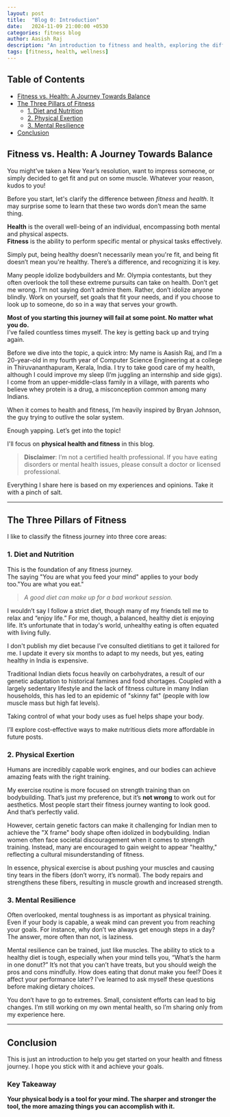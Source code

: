 ```yaml
---
layout: post
title:  "Blog 0: Introduction"
date:   2024-11-09 21:00:00 +0530
categories: fitness blog
author: Aasish Raj
description: "An introduction to fitness and health, exploring the differences and the three main pillars of fitness."
tags: [fitness, health, wellness]
---
```


## Table of Contents
- [Fitness vs. Health: A Journey Towards Balance](#fitness-vs-health-a-journey-towards-balance)
- [The Three Pillars of Fitness](#the-three-pillars-of-fitness)
  - [1. Diet and Nutrition](#1-diet-and-nutrition)
  - [2. Physical Exertion](#2-physical-exertion)
  - [3. Mental Resilience](#3-mental-resilience)
- [Conclusion](#conclusion)

## Fitness vs. Health: A Journey Towards Balance

You might’ve taken a New Year’s resolution, want to impress someone, or simply decided to get fit and put on some muscle. Whatever your reason, kudos to you!

Before you start, let's clarify the difference between *fitness* and *health*. It may surprise some to learn that these two words don’t mean the same thing.

**Health** is the overall well-being of an individual, encompassing both mental and physical aspects.  
**Fitness** is the ability to perform specific mental or physical tasks effectively.

Simply put, being healthy doesn’t necessarily mean you're fit, and being fit doesn’t mean you're healthy. There’s a difference, and recognizing it is key.

Many people idolize bodybuilders and Mr. Olympia contestants, but they often overlook the toll these extreme pursuits can take on health. Don’t get me wrong. I'm not saying don’t admire them. Rather, don’t idolize anyone blindly. Work on yourself, set goals that fit your needs, and if you choose to look up to someone, do so in a way that serves your growth.  

**Most of you starting this journey will fail at some point. No matter what you do.**  
I’ve failed countless times myself. The key is getting back up and trying again.

Before we dive into the topic, a quick intro: My name is Aasish Raj, and I’m a 20-year-old in my fourth year of Computer Science Engineering at a college in Thiruvananthapuram, Kerala, India. I try to take good care of my health, although I could improve my sleep (I’m juggling an internship and side gigs). I come from an upper-middle-class family in a village, with parents who believe whey protein is a drug, a misconception common among many Indians.

When it comes to health and fitness, I’m heavily inspired by Bryan Johnson, the guy trying to outlive the solar system.

Enough yapping. Let’s get into the topic!

I'll focus on **physical health and fitness** in this blog.

> **Disclaimer**: I’m not a certified health professional. If you have eating disorders or mental health issues, please consult a doctor or licensed professional.

Everything I share here is based on my experiences and opinions. Take it with a pinch of salt.

---

## The Three Pillars of Fitness

I like to classify the fitness journey into three core areas:

### 1. Diet and Nutrition

This is the foundation of any fitness journey.  
The saying "You are what you feed your mind" applies to your body too."You are what you eat."

> *A good diet can make up for a bad workout session.*  

I wouldn’t say I follow a strict diet, though many of my friends tell me to relax and “enjoy life.” For me, though, a balanced, healthy diet *is* enjoying life. It’s unfortunate that in today's world, unhealthy eating is often equated with living fully.

I don't publish my diet because I’ve consulted dietitians to get it tailored for me. I update it every six months to adapt to my needs, but yes, eating healthy in India is expensive.

Traditional Indian diets focus heavily on carbohydrates, a result of our genetic adaptation to historical famines and food shortages. Coupled with a largely sedentary lifestyle and the lack of fitness culture in many Indian households, this has led to an epidemic of "skinny fat" (people with low muscle mass but high fat levels).

Taking control of what your body uses as fuel helps shape your body.

I’ll explore cost-effective ways to make nutritious diets more affordable in future posts.

### 2. Physical Exertion

Humans are incredibly capable work engines, and our bodies can achieve amazing feats with the right training.

My exercise routine is more focused on strength training than on bodybuilding. That’s just my preference, but it’s **not wrong** to work out for aesthetics. Most people start their fitness journey wanting to look good. And that’s perfectly valid.

However, certain genetic factors can make it challenging for Indian men to achieve the "X frame" body shape often idolized in bodybuilding.
Indian women often face societal discouragement when it comes to strength training. Instead, many are encouraged to gain weight to appear "healthy," reflecting a cultural misunderstanding of fitness.

In essence, physical exercise is about pushing your muscles and causing tiny tears in the fibers (don’t worry, it’s normal). The body repairs and strengthens these fibers, resulting in muscle growth and increased strength.

### 3. Mental Resilience

Often overlooked, mental toughness is as important as physical training.  
Even if your body is capable, a weak mind can prevent you from reaching your goals. For instance, why don’t we always get enough steps in a day? The answer, more often than not, is laziness.  

Mental resilience can be trained, just like muscles. The ability to stick to a healthy diet is tough, especially when your mind tells you, “What’s the harm in one donut?” It’s not that you can’t have treats, but you should weigh the pros and cons mindfully. How does eating that donut make you feel? Does it affect your performance later? I’ve learned to ask myself these questions before making dietary choices.

You don’t have to go to extremes. Small, consistent efforts can lead to big changes. I’m still working on my own mental health, so I’m sharing only from my experience here.

---

## Conclusion

This is just an introduction to help you get started on your health and fitness journey. I hope you stick with it and achieve your goals.

### Key Takeaway

**Your physical body is a tool for your mind. The sharper and stronger the tool, the more amazing things you can accomplish with it.**